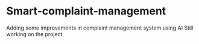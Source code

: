 # Smart-complaint-management

Adding some improvements in complaint management system using AI
Still working on the project
